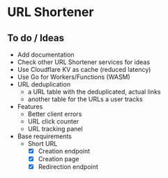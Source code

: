 # URL Shortener

## To do / Ideas

- Add documentation
- Check other URL Shortener services for ideas
- Use Cloudflare KV as cache (reduced latency)
- Use Go for Workers/Functions (WASM)
- URL deduplication
  - a URL table with the deduplicated, actual links
  - another table for the URLs a user tracks
- Features
  - Better client errors
  - URL click counter
  - URL tracking panel
- Base requirements
  - Short URL
    - [x] Creation endpoint
    - [x] Creation page
    - [x] Redirection endpoint
